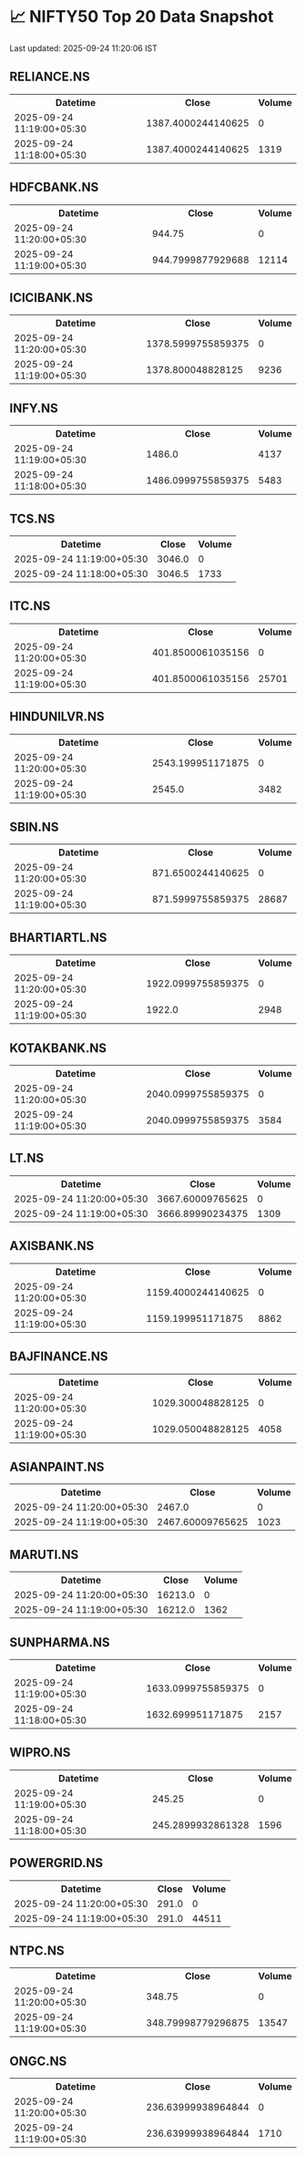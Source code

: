 # 📈 NIFTY50 Top 20 Data Snapshot

Last updated: 2025-09-24 11:20:06 IST

## RELIANCE.NS

<table>
  <tr><th>Datetime</th><th>Close</th><th>Volume</th></tr>
  <tr><td>2025-09-24 11:19:00+05:30</td><td>1387.4000244140625</td><td>0</td></tr>
  <tr><td>2025-09-24 11:18:00+05:30</td><td>1387.4000244140625</td><td>1319</td></tr>
</table>

## HDFCBANK.NS

<table>
  <tr><th>Datetime</th><th>Close</th><th>Volume</th></tr>
  <tr><td>2025-09-24 11:20:00+05:30</td><td>944.75</td><td>0</td></tr>
  <tr><td>2025-09-24 11:19:00+05:30</td><td>944.7999877929688</td><td>12114</td></tr>
</table>

## ICICIBANK.NS

<table>
  <tr><th>Datetime</th><th>Close</th><th>Volume</th></tr>
  <tr><td>2025-09-24 11:20:00+05:30</td><td>1378.5999755859375</td><td>0</td></tr>
  <tr><td>2025-09-24 11:19:00+05:30</td><td>1378.800048828125</td><td>9236</td></tr>
</table>

## INFY.NS

<table>
  <tr><th>Datetime</th><th>Close</th><th>Volume</th></tr>
  <tr><td>2025-09-24 11:19:00+05:30</td><td>1486.0</td><td>4137</td></tr>
  <tr><td>2025-09-24 11:18:00+05:30</td><td>1486.0999755859375</td><td>5483</td></tr>
</table>

## TCS.NS

<table>
  <tr><th>Datetime</th><th>Close</th><th>Volume</th></tr>
  <tr><td>2025-09-24 11:19:00+05:30</td><td>3046.0</td><td>0</td></tr>
  <tr><td>2025-09-24 11:18:00+05:30</td><td>3046.5</td><td>1733</td></tr>
</table>

## ITC.NS

<table>
  <tr><th>Datetime</th><th>Close</th><th>Volume</th></tr>
  <tr><td>2025-09-24 11:20:00+05:30</td><td>401.8500061035156</td><td>0</td></tr>
  <tr><td>2025-09-24 11:19:00+05:30</td><td>401.8500061035156</td><td>25701</td></tr>
</table>

## HINDUNILVR.NS

<table>
  <tr><th>Datetime</th><th>Close</th><th>Volume</th></tr>
  <tr><td>2025-09-24 11:20:00+05:30</td><td>2543.199951171875</td><td>0</td></tr>
  <tr><td>2025-09-24 11:19:00+05:30</td><td>2545.0</td><td>3482</td></tr>
</table>

## SBIN.NS

<table>
  <tr><th>Datetime</th><th>Close</th><th>Volume</th></tr>
  <tr><td>2025-09-24 11:20:00+05:30</td><td>871.6500244140625</td><td>0</td></tr>
  <tr><td>2025-09-24 11:19:00+05:30</td><td>871.5999755859375</td><td>28687</td></tr>
</table>

## BHARTIARTL.NS

<table>
  <tr><th>Datetime</th><th>Close</th><th>Volume</th></tr>
  <tr><td>2025-09-24 11:20:00+05:30</td><td>1922.0999755859375</td><td>0</td></tr>
  <tr><td>2025-09-24 11:19:00+05:30</td><td>1922.0</td><td>2948</td></tr>
</table>

## KOTAKBANK.NS

<table>
  <tr><th>Datetime</th><th>Close</th><th>Volume</th></tr>
  <tr><td>2025-09-24 11:20:00+05:30</td><td>2040.0999755859375</td><td>0</td></tr>
  <tr><td>2025-09-24 11:19:00+05:30</td><td>2040.0999755859375</td><td>3584</td></tr>
</table>

## LT.NS

<table>
  <tr><th>Datetime</th><th>Close</th><th>Volume</th></tr>
  <tr><td>2025-09-24 11:20:00+05:30</td><td>3667.60009765625</td><td>0</td></tr>
  <tr><td>2025-09-24 11:19:00+05:30</td><td>3666.89990234375</td><td>1309</td></tr>
</table>

## AXISBANK.NS

<table>
  <tr><th>Datetime</th><th>Close</th><th>Volume</th></tr>
  <tr><td>2025-09-24 11:20:00+05:30</td><td>1159.4000244140625</td><td>0</td></tr>
  <tr><td>2025-09-24 11:19:00+05:30</td><td>1159.199951171875</td><td>8862</td></tr>
</table>

## BAJFINANCE.NS

<table>
  <tr><th>Datetime</th><th>Close</th><th>Volume</th></tr>
  <tr><td>2025-09-24 11:20:00+05:30</td><td>1029.300048828125</td><td>0</td></tr>
  <tr><td>2025-09-24 11:19:00+05:30</td><td>1029.050048828125</td><td>4058</td></tr>
</table>

## ASIANPAINT.NS

<table>
  <tr><th>Datetime</th><th>Close</th><th>Volume</th></tr>
  <tr><td>2025-09-24 11:20:00+05:30</td><td>2467.0</td><td>0</td></tr>
  <tr><td>2025-09-24 11:19:00+05:30</td><td>2467.60009765625</td><td>1023</td></tr>
</table>

## MARUTI.NS

<table>
  <tr><th>Datetime</th><th>Close</th><th>Volume</th></tr>
  <tr><td>2025-09-24 11:20:00+05:30</td><td>16213.0</td><td>0</td></tr>
  <tr><td>2025-09-24 11:19:00+05:30</td><td>16212.0</td><td>1362</td></tr>
</table>

## SUNPHARMA.NS

<table>
  <tr><th>Datetime</th><th>Close</th><th>Volume</th></tr>
  <tr><td>2025-09-24 11:19:00+05:30</td><td>1633.0999755859375</td><td>0</td></tr>
  <tr><td>2025-09-24 11:18:00+05:30</td><td>1632.699951171875</td><td>2157</td></tr>
</table>

## WIPRO.NS

<table>
  <tr><th>Datetime</th><th>Close</th><th>Volume</th></tr>
  <tr><td>2025-09-24 11:19:00+05:30</td><td>245.25</td><td>0</td></tr>
  <tr><td>2025-09-24 11:18:00+05:30</td><td>245.2899932861328</td><td>1596</td></tr>
</table>

## POWERGRID.NS

<table>
  <tr><th>Datetime</th><th>Close</th><th>Volume</th></tr>
  <tr><td>2025-09-24 11:20:00+05:30</td><td>291.0</td><td>0</td></tr>
  <tr><td>2025-09-24 11:19:00+05:30</td><td>291.0</td><td>44511</td></tr>
</table>

## NTPC.NS

<table>
  <tr><th>Datetime</th><th>Close</th><th>Volume</th></tr>
  <tr><td>2025-09-24 11:20:00+05:30</td><td>348.75</td><td>0</td></tr>
  <tr><td>2025-09-24 11:19:00+05:30</td><td>348.79998779296875</td><td>13547</td></tr>
</table>

## ONGC.NS

<table>
  <tr><th>Datetime</th><th>Close</th><th>Volume</th></tr>
  <tr><td>2025-09-24 11:20:00+05:30</td><td>236.63999938964844</td><td>0</td></tr>
  <tr><td>2025-09-24 11:19:00+05:30</td><td>236.63999938964844</td><td>1710</td></tr>
</table>

